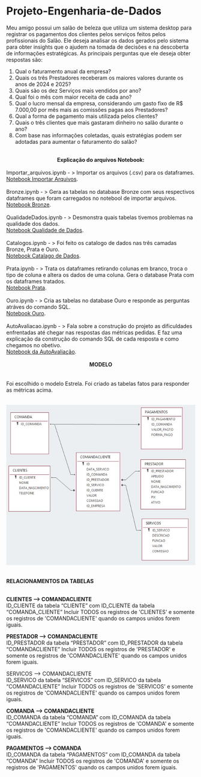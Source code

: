 # Projeto-Engenharia-de-Dados

Meu amigo possui  um salão de beleza que utiliza um sistema desktop para registrar os pagamentos dos clientes pelos serviços feitos pelos profissionais do Salão. Ele deseja analisar os dados gerados pelo sistema para obter insights que o ajudem na tomada de decisões e na descoberta de informações estratégicas.
As principais perguntas que ele deseja obter respostas são:

1.	Qual o faturamento anual da empresa?
2.	Quais os três Prestadores receberam os maiores valores durante os anos de 2024 e 2025?
3.	Quais são os dez Serviços mais vendidos por ano?
4.	Qual foi o mês com maior receita de cada ano?
5.	Qual o lucro mensal da empresa, considerando um gasto fixo de R$ 7.000,00 por mês mais as comissões pagas aos Prestadores?
6.	Qual a forma de pagamento mais utilizada pelos clientes?
7.	Quais o três clientes que mais gastaram dinheiro no salão durante o ano?
8.	Com base nas informações coletadas, quais estratégias podem ser adotadas para aumentar o faturamento do salão?<br><br>

<center><strong>Explicação do arquivos Notebook:</strong></center><br>
Importar_arquivos.ipynb - > Importar os arquivos (.csv) para os dataframes.<br>
<a href="https://github.com/EdnilsonBastos/Projeto-Engenharia-de-Dados/blob/main/Importar_arquivos.ipynb">Notebook Importar Arquivos</a>.<br><br>
Bronze.ipynb - > Gera as tabelas no database Bronze com seus respectivos dataframes que foram carregados no notebool de importar arquivos.<br>
<a href="https://github.com/EdnilsonBastos/Projeto-Engenharia-de-Dados/blob/main/Bronze.ipynb ">Notebook Bronze</a>.<br><br>
QualidadeDados.ipynb - > Desmonstra quais tabelas tivemos problemas na qualidade dos dados.<br>
<a href="https://github.com/EdnilsonBastos/Projeto-Engenharia-de-Dados/blob/main/QualidadeDados.ipynb ">Notebook Qualidade de Dados</a>.<br><br>
Catalogos.ipynb - > Foi feito os catalogo de dados nas três camadas Bronze, Prata e Ouro.<br>
<a href="https://databricks-prod-cloudfront.cloud.databricks.com/public/4027ec902e239c93eaaa8714f173bcfc/88263800885915/3970626668299490/7601240088140268/latest.html">Notebook Catalago de Dados</a>.<br><br>
Prata.ipynb - > Trata os dataframes retirando colunas em branco, troca o tipo de coluna e altera os dados de uma coluna. Gera o database Prata com os dataframes tratados.<br>
<a href="https://github.com/EdnilsonBastos/Projeto-Engenharia-de-Dados/blob/main/Prata.ipynb ">Notebook Prata</a>.<br><br>
Ouro.ipynb - > Cria as tabelas no database Ouro e responde as perguntas atráves do comando SQL.<br>
<a href="https://github.com/EdnilsonBastos/Projeto-Engenharia-de-Dados/blob/main/Ouro.ipynb  ">Notebook Ouro</a>.<br><br>
AutoAvaliacao.ipynb - > Fala sobre a construção do projeto as dificuldades enfrentadas até chegar nas respostas das métricas pedidas. E faz uma explicação da construção do comando SQL de cada resposta e como chegamos no obetivo.<br>
<a href="https://github.com/EdnilsonBastos/Projeto-Engenharia-de-Dados/blob/main/AutoAvaliacao.ipynb">Notebook da AutoAvaliação</a>.<br><br>

<center><strong>MODELO</strong></center><br><br>
Foi escolhido o  modelo Estrela. Foi criado as tabelas fatos para responder as métricas acima.<br><br>

<IMG SRC='https://github.com/EdnilsonBastos/Projeto-Engenharia-de-Dados/blob/main/modelo.jpg'/><br><br>

<strong>RELACIONAMENTOS DA TABELAS</strong><br><br>

<strong>CLIENTES  --> COMANDACLIENTE</strong><br>
ID_CLIENTE da tabela “CLIENTE” com ID_CLIENTE da tabela “COMANDA_CLIENTE”
Incluir TODOS os registros de 'CLIENTES' e somente os registros de 'COMANDACLIENTE' quando os campos unidos forem iguais.<br>
	
<strong>PRESTADOR  --> COMANDACLIENTE</strong><br>
ID_PRESTADOR da tabela “PRESTADOR” com ID_PRESTADOR da tabela “COMANDACLIENTE”
Incluir TODOS os registros de 'PRESTADOR' e somente os registros de 'COMANDACLIENTE' quando os campos unidos forem iguais.

SERVICOS  --> COMANDACLIENTE</strong><br>
ID_SERVICO da tabela “SERVICOS” com ID_SERVICO da tabela “COMANDACLIENTE”
Incluir TODOS os registros de 'SERVICOS' e somente os registros de 'COMANDACLIENTE' quando os campos unidos forem iguais.

<strong>COMANDA --> COMANDACLIENTE</strong><br>
ID_COMANDA da tabela “COMANDA” com ID_COMANDA da tabela “COMANDACLIENTE”
Incluir TODOS os registros de 'COMANDA' e somente os registros de 'COMANDACLIENTE' quando os campos unidos forem iguais.

<strong>PAGAMENTOS --> COMANDA</strong><br>
ID_COMANDA da tabela “PAGAMENTOS” com ID_COMANDA da tabela “COMANDA”
Incluir TODOS os registros de 'COMANDA' e somente os registros de 'PAGAMENTOS' quando os campos unidos forem iguais.<br>








		
	















